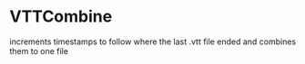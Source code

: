 # VTTCombine
increments timestamps to follow where the last .vtt file ended and combines them to one file
